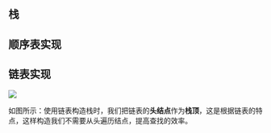 ## 栈

## 顺序表实现

## 链表实现

![](https://s2.loli.net/2022/04/02/dk9bJp3jGXWnDeu.png)

如图所示：使用链表构造栈时，我们把链表的**头结点**作为**栈顶**，这是根据链表的特点，这样构造我们不需要从头遍历结点，提高查找的效率。


